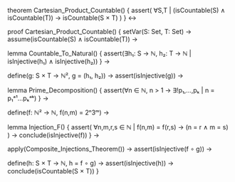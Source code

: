 theorem Cartesian_Product_Countable() {
  assert(
    ∀S,T | (isCountable(S) ∧ isCountable(T)) → isCountable(S × T)
  )
} ↔

proof Cartesian_Product_Countable() {
  setVar(S: Set, T: Set) →
  assume(isCountable(S) ∧ isCountable(T)) →
  
  lemma Countable_To_Natural() {
    assert(∃h₁: S → ℕ, h₂: T → ℕ | isInjective(h₁) ∧ isInjective(h₂))
  } →
  
  define(g: S × T → ℕ², g = (h₁, h₂)) →
  assert(isInjective(g)) →
  
  lemma Prime_Decomposition() {
    assert(∀n ∈ ℕ, n > 1 → ∃!p₁,...,pₖ | n = p₁ᵃ¹...pₖᵃᵏ)
  } →
  
  define(f: ℕ² → ℕ, f(n,m) = 2ⁿ3ᵐ) →
  
  lemma Injection_F() {
    assert(
      ∀n,m,r,s ∈ ℕ | f(n,m) = f(r,s) → (n = r ∧ m = s)
    ) →
    conclude(isInjective(f))
  } →
  
  apply(Composite_Injections_Theorem()) →
  assert(isInjective(f ∘ g)) →
  
  define(h: S × T → ℕ, h = f ∘ g) →
  assert(isInjective(h)) →
  conclude(isCountable(S × T))
}